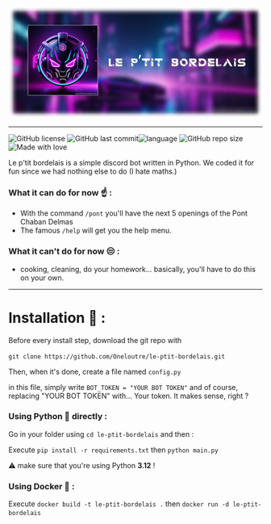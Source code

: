 ![banner](Assets/banner.png)

---

![GitHub license](https://img.shields.io/github/license/oneloutre/le-ptit-bordelais) ![GitHub last commit](https://img.shields.io/github/last-commit/oneloutre/le-ptit-bordelais)![language](https://img.shields.io/badge/language-python-blue) ![GitHub repo size](https://img.shields.io/github/repo-size/oneloutre/le-ptit-bordelais) ![Made with love](https://img.shields.io/badge/%E2%9D%A4%EF%B8%8F_Made_with-love-red) 

Le p'tit bordelais is a simple discord bot written in Python.
We coded it for fun since we had nothing else to do (I hate maths.)


### What it can do for now :point_up: :

- With the command `/pont` you'll have the next 5 openings of the Pont Chaban Delmas
- The famous `/help` will get you the help menu.

### What it **can't** do for now :unamused: :

- cooking, cleaning, do your homework... basically, you'll have to do this on your own.

---

# Installation :wrench: :

Before every install step, download the git repo with

```git clone https://github.com/Oneloutre/le-ptit-bordelais.git```

Then, when it's done, create a file named `config.py`

in this file, simply write `BOT_TOKEN = "YOUR BOT TOKEN"` and of course, replacing "YOUR BOT TOKEN" with... Your token. It makes sense, right ?

### Using Python :snake: directly :

Go in your folder using `cd le-ptit-bordelais` and then :

Execute `pip install -r requirements.txt` then `python main.py`

:warning: make sure that you're using Python **3.12** !

### Using Docker :whale: :

Execute `docker build -t le-ptit-bordelais .` then `docker run -d le-ptit-bordelais`


